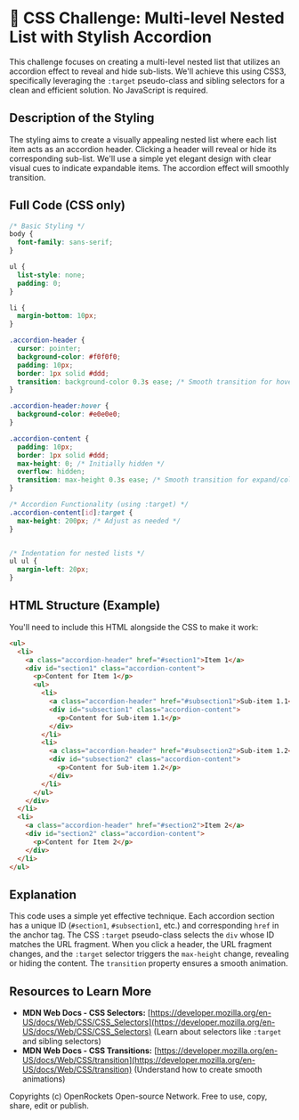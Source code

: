 # 🐞 CSS Challenge:  Multi-level Nested List with Stylish Accordion


This challenge focuses on creating a multi-level nested list that utilizes an accordion effect to reveal and hide sub-lists. We'll achieve this using CSS3, specifically leveraging the `:target` pseudo-class and sibling selectors for a clean and efficient solution.  No JavaScript is required.

## Description of the Styling

The styling aims to create a visually appealing nested list where each list item acts as an accordion header.  Clicking a header will reveal or hide its corresponding sub-list.  We'll use a simple yet elegant design with clear visual cues to indicate expandable items.  The accordion effect will smoothly transition.


## Full Code (CSS only)

```css
/* Basic Styling */
body {
  font-family: sans-serif;
}

ul {
  list-style: none;
  padding: 0;
}

li {
  margin-bottom: 10px;
}

.accordion-header {
  cursor: pointer;
  background-color: #f0f0f0;
  padding: 10px;
  border: 1px solid #ddd;
  transition: background-color 0.3s ease; /* Smooth transition for hover effect */
}

.accordion-header:hover {
  background-color: #e0e0e0;
}

.accordion-content {
  padding: 10px;
  border: 1px solid #ddd;
  max-height: 0; /* Initially hidden */
  overflow: hidden;
  transition: max-height 0.3s ease; /* Smooth transition for expand/collapse */
}

/* Accordion Functionality (using :target) */
.accordion-content[id]:target {
  max-height: 200px; /* Adjust as needed */
}


/* Indentation for nested lists */
ul ul {
  margin-left: 20px;
}
```

## HTML Structure (Example)

You'll need to include this HTML alongside the CSS to make it work:

```html
<ul>
  <li>
    <a class="accordion-header" href="#section1">Item 1</a>
    <div id="section1" class="accordion-content">
      <p>Content for Item 1</p>
      <ul>
        <li>
          <a class="accordion-header" href="#subsection1">Sub-item 1.1</a>
          <div id="subsection1" class="accordion-content">
            <p>Content for Sub-item 1.1</p>
          </div>
        </li>
        <li>
          <a class="accordion-header" href="#subsection2">Sub-item 1.2</a>
          <div id="subsection2" class="accordion-content">
            <p>Content for Sub-item 1.2</p>
          </div>
        </li>
      </ul>
    </div>
  </li>
  <li>
    <a class="accordion-header" href="#section2">Item 2</a>
    <div id="section2" class="accordion-content">
      <p>Content for Item 2</p>
    </div>
  </li>
</ul>
```

## Explanation

This code uses a simple yet effective technique.  Each accordion section has a unique ID (`#section1`, `#subsection1`, etc.) and corresponding `href` in the anchor tag.  The CSS `:target` pseudo-class selects the `div` whose ID matches the URL fragment. When you click a header, the URL fragment changes, and the `:target` selector triggers the `max-height` change, revealing or hiding the content. The `transition` property ensures a smooth animation.


## Resources to Learn More

* **MDN Web Docs - CSS Selectors:** [https://developer.mozilla.org/en-US/docs/Web/CSS/CSS_Selectors](https://developer.mozilla.org/en-US/docs/Web/CSS/CSS_Selectors)  (Learn about selectors like `:target` and sibling selectors)
* **MDN Web Docs - CSS Transitions:** [https://developer.mozilla.org/en-US/docs/Web/CSS/transition](https://developer.mozilla.org/en-US/docs/Web/CSS/transition) (Understand how to create smooth animations)


Copyrights (c) OpenRockets Open-source Network. Free to use, copy, share, edit or publish.

